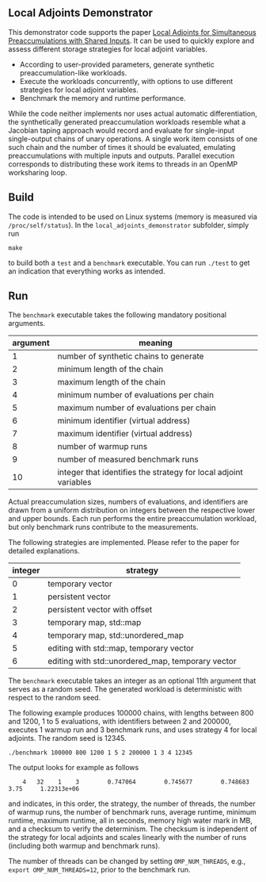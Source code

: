 ## Local Adjoints Demonstrator

This demonstrator code supports the paper [Local Adjoints for Simultaneous Preaccumulations with Shared Inputs](https://arxiv.org/abs/2405.07819). It can be used to quickly explore and assess different storage strategies for local adjoint variables.

- According to user-provided parameters, generate synthetic preaccumulation-like workloads.
- Execute the workloads concurrently, with options to use different strategies for local adjoint variables.
- Benchmark the memory and runtime performance.

While the code neither implements nor uses actual automatic differentiation, the synthetically generated preaccumulation workloads resemble what a Jacobian taping approach would record and evaluate for single-input single-output chains of unary operations. A single work item consists of one such chain and the number of times it should be evaluated, emulating preaccumulations with multiple inputs and outputs. Parallel execution corresponds to distributing these work items to threads in an OpenMP worksharing loop.

## Build 

The code is intended to be used on Linux systems (memory is measured via `/proc/self/status`). In the `local_adjoints_demonstrator` subfolder, simply run

```
make
```

to build both a `test` and a `benchmark` executable. You can run `./test` to get an indication that everything works as intended.

## Run

The `benchmark` executable takes the following mandatory positional arguments.

| argument | meaning |
|-----------|---------|
| 1 | number of synthetic chains to generate |
| 2 | minimum length of the chain |
| 3 | maximum length of the chain |
| 4 | minimum number of evaluations per chain |
| 5 | maximum number of evaluations per chain |
| 6 | minimum identifier (virtual address) |
| 7 | maximum identifier (virtual address) |
| 8 | number of warmup runs |
| 9 | number of measured benchmark runs |
| 10 | integer that identifies the strategy for local adjoint variables |

Actual preaccumulation sizes, numbers of evaluations, and identifiers are drawn from a uniform distribution on integers between the respective lower and upper bounds. Each run performs the entire preaccumulation workload, but only benchmark runs contribute to the measurements.

The following strategies are implemented. Please refer to the paper for detailed explanations.

| integer | strategy |
|---------|----------|
| 0 | temporary vector |
| 1 | persistent vector |
| 2 | persistent vector with offset |
| 3 | temporary map, std::map |
| 4 | temporary map, std::unordered_map |
| 5 | editing with std::map, temporary vector |
| 6 | editing with std::unordered_map, temporary vector |

The `benchmark` executable takes an integer as an optional 11th argument that serves as a random seed. The generated workload is deterministic with respect to the random seed.

The following example produces 100000 chains, with lengths between 800 and 1200, 1 to 5 evaluations, with identifiers between 2 and 200000, executes 1 warmup run and 3 benchmark runs, and uses strategy 4 for local adjoints. The random seed is 12345.

```
./benchmark 100000 800 1200 1 5 2 200000 1 3 4 12345
```

The output looks for example as follows

```
    4   32    1    3        0.747064        0.745677        0.748683            3.75     1.22313e+06
```

and indicates, in this order, the strategy, the number of threads, the number of warmup runs, the number of benchmark runs, average runtime, minimum runtime, maximum runtime, all in seconds, memory high water mark in MB, and a checksum to verify the determinism. The checksum is independent of the strategy for local adjoints and scales linearly with the number of runs (including both warmup and benchmark runs).

The number of threads can be changed by setting `OMP_NUM_THREADS`, e.g., `export OMP_NUM_THREADS=12`, prior to the benchmark run.


